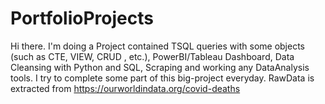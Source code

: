 # PortfolioProjects

Hi there. I'm doing a Project contained TSQL queries with some objects (such as CTE, VIEW, CRUD , etc.), PowerBI/Tableau Dashboard, Data Cleansing with Python and SQL, Scraping and working any DataAnalysis tools. I try to complete some part of this big-project everyday.
RawData is extracted from https://ourworldindata.org/covid-deaths
